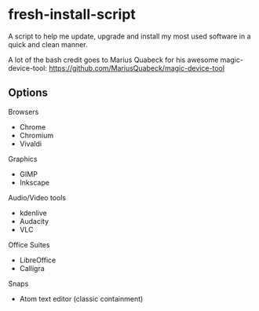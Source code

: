 # fresh-install-script
A script to help me update, upgrade and install my most used software in a quick and clean manner.

A lot of the bash credit goes to Marius Quabeck for his awesome magic-device-tool: https://github.com/MariusQuabeck/magic-device-tool

Options
-------
Browsers
- Chrome
- Chromium
- Vivaldi

Graphics
- GIMP
- Inkscape

Audio/Video tools
- kdenlive
- Audacity
- VLC

Office Suites
- LibreOffice
- Calligra

Snaps
- Atom text editor (classic containment)
